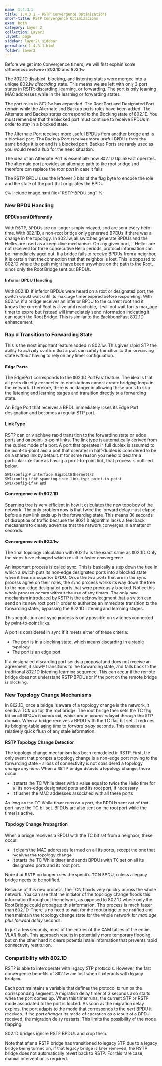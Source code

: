 ```yaml
---
name: 1.4.3.1
title: 1.4.3.1 - RSTP Convergence Optimizations
short-title: RSTP Convergence Optimizations
exam: both
category: Layer 2
collection: Layer2
layout: page
sidebar: layer2\_sidebar
permalink: 1.4.3.1.html
folder: layer2
---
```

Before we get into Convergence timers, we will first explain some differences between 802.1D and 802.1w.

The 802.1D disabled, blocking, and listening states were merged into a unique 802.1w *discarding* state. This means we are left with only 3 port states in RSTP: discarding, learning, or forwarding. The port is only learning MAC addresses while in the learning or forwarding states.

The port roles in 802.1w has expanded. The Root Port and Designated Port remain while the Alternate and Backup ports roles have been added. The Alternate and Backup states correspond to the Blocking state of 802.1D. You must remember that the blocked port must continue to receive BPDUs in order to stay in a blocked state.

The Alternate Port receives more useful BPDUs from another bridge and is a blocked port. The Backup Port receives more useful BPDUs from the same bridge it is on and is a blocked port. Backup Ports are rarely used as you would need a hub for the need situation.

The idea of an Alternate Port is essentially how 802.1D UplinkFast operates. The alternate port provides an alternate path to the root bridge and therefore can replace the *root port* in case it fails.

The RSTP BPDU uses the leftover 6 bits of the flag byte to encode the role and the state of the port that originates the BPDU.

{% include image.html file="RSTP-BPDU.png" %}

### New BPDU Handling
#### BPDUs sent Differently
With RSTP, BPDUs are no longer simply relayed, and are sent every hello-time. With 802.1D, a non-root bridge only generated BPDUs if there was a change in the topology. In 802.1w, all switches generate BPDUs and the Hellos are used as a keep alive mechanism. On any given port, if Hellos are not received for three consecutive Hello periods, protocol information can be immediately aged out. If a bridge fails to receive BPDUs from a neighbor, it is certain that the connection that that neighbor is lost. This is opposed to 802.1D where the path might have been anywhere on the path to the Root, since only the Root Bridge sent out BPDUs.

#### Inferior BPDU Handling
With 802.1D, if inferior BPDUs were heard on a root or designated port, the switch would wait until its max\_age timer expired before responding. With 802.1w, if a bridge receives an inferior BPDU to the current root and it knows the current Root is alive and reachable, it will not wait for its max\_age timer to expire but instead will immediately send information indicating it can reach the Root Bridge. This is similar to the BackboneFast 802.1D enhancement.

### Rapid Transition to Forwarding State
This is the most important feature added in 802.1w. This gives rapid STP the ability to actively confirm that a port can safely transition to the forwarding state *without* having to rely on any timer configuration.

#### Edge Ports
The EdgePort corresponds to the 802.1D PortFast feature. The idea is that all ports directly connected to end stations cannot create bridging loops in the network. Therefore, there is no danger in allowing these ports to skip the listening and learning stages and transition directly to a forwarding state.

An Edge Port that receives a BPDU immediately loses its Edge Port designation and becomes a regular STP port.

#### Link Type
RSTP can only achieve rapid transition to the forwarding state on edge ports and on point-to-point links. The link type is automatically derived from the duplex mode of a port. A port that operates in full duplex is assumed to be point-to-point and a port that operates in half-duplex is considered to be on a shared link by default. If for some reason you need to declare a particular interface as having a point-to-point link, that process is outlined below.
```
SW1(config)# interface GigabitEthernet0/2
SW1(config-if)# spanning-tree link-type point-to-point
SW1(config-if)# end
```

#### Convergence with 802.1D
Spanning tree is very efficient in how it calculates the new topology of the network. The only problem now is that twice the forward delay must elapse before a new link ends up in the forwarding state. This means 30 seconds of disruption of traffic because the 8021.D algorithm lacks a feedback mechanism to clearly advertise that the network converges in a matter of seconds.

#### Convergence with 802.1w
The final topology calculation with 802.1w is the exact same as 802.1D. Only the steps have changed which result in faster convergence.

An important process is called sync. This is basically a step down the tree in which a switch puts its non-edge designated ports into a blocked state when it hears a superior BPDU. Once the two ports that are in the sync process agree on their roles, the sync process works its way down the tree to the non-edge designated ports that were previously blocked. Notice this whole process occurs without the use of any timers. The only new mechanism introduced by RSTP is the acknowledgment that a switch can send on its new root port in order to authorize an immediate transition to the forwarding state., bypassing the 802.1D listening and learning stages.

This negotiation and sync process is only possible on switches connected by point-to-point links.

A port is considered in sync if it meets either of these criteria:
- The port is in a blocking state, which means discarding in a stable topology
- The port is an edge port

If a designated discarding port sends a proposal and does not receive an agreement, it slowly transitions to the forwarding state, and falls back to the traditional 802.1D listening-learning sequence. This can occur if the remote bridge does not understand RSTP BPDUs or if the port on the remote bridge is blocking.

### New Topology Change Mechanisms
In 802.1D, once a bridge is aware of a topology change in the network, it sends a TCN up top the root bridge. The root bridge then sets the TC flag bit on all BPDUs it sends out, which are of course relayed through the STP domain. When a bridge receives a BPDU with the TC flag bit set, it reduces its bridging-table aging time to *forward delay* seconds. This ensures a relatively quick flush of any stale information.

#### RSTP Topology Change Detection
The topology change mechanism has been remodeled in RSTP. First, the only event that prompts a topology change is a non-edge port moving to the forwarding state - a loss of connectivity is not considered a topology change anymore. When a RSTP bridge detects a topology change, these occur:
- It starts the TC While timer with a value equal to twice the Hello time for all its non-edge designated ports and its root port, if necessary
- It flushes the MAC addresses associated with all these ports

As long as the TC While timer runs on a port, the BPDUs sent out of that port have the TC bit set. BPDUs are also sent on the root port while the timer is active.

#### Topology Change Propagation
When a bridge receives a BPDU with the TC bit set from a neighbor, these occur:
- It clears the MAC addresses learned on all its ports, except the one that receives the topology change
- It starts the TC While timer and sends BPDUs with TC set on all its designated ports and its root port.

Note that RSTP no longer uses the specific TCN BPDU, unless a legacy bridge needs to be notified.

Because of this new process, the TCN floods very quickly across the whole network. You can see that the initiator of the topology change floods this information throughout the network, as opposed to 802.1D where only the Root Bridge could propagate this information. This process is much faster than 802.1D. There is no need to wait for the root bridge to be notified and then maintain the topology change state for the whole network for *max\_age plus forward delay* seconds.

In just a few seconds, most of the entries of the CAM tables of the entire VLAN flush. This approach results in potentially more temporary flooding, but on the other hand it clears potential stale information that prevents rapid connectivity restitution.

### Compatibility with 802.1D
RSTP is able to interoperate with legacy STP protocols. However, the fast convergence benefits of 802.1w are lost when it interacts with legacy bridges.

Each *port* maintains a variable that defines the protocol to run on the corresponding segment. A migration delay timer of 3 seconds also starts when the port comes up. When this timer runs, the current STP or RSTP mode associated to the port is locked. As soon as the migration delay expires, the port adapts to the mode that corresponds to the *next* BPDU it receives. If the port *changes* its mode of operation as a result of a BPDU received, the migration delay restarts. This limits the possibility of the mode flapping.

802.1D bridges ignore RSTP BPDUs and drop them.

Note that after a RSTP bridge has transitioned to legacy STP due to a legacy bridge being turned on, if that legacy bridge is later removed, the RSTP bridge does not automatically revert back to RSTP. For this rare case, manual intervention is required.
